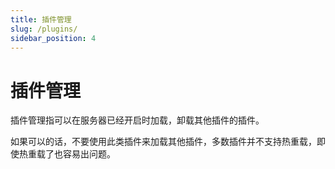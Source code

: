 ```yaml
---
title: 插件管理
slug: /plugins/
sidebar_position: 4
---
```


# 插件管理

插件管理指可以在服务器已经开启时加载，卸载其他插件的插件。

如果可以的话，不要使用此类插件来加载其他插件，多数插件并不支持热重载，即使热重载了也容易出问题。
